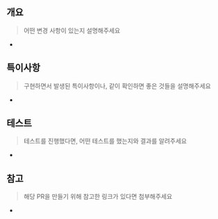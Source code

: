 ## 개요

> 어떤 변경 사항이 있는지 설명해주세요

-

## 특이사항

> 구현하면서 발생된 특이사항이나, 같이 확인하면 좋은 것들을 설명해주세요

-

## 테스트

> 테스트를 진행했다면, 어떤 테스트를 했는지와 결과를 알려주세요

-

## 참고

> 해당 PR을 만들기 위해 참고한 링크가 있다면 첨부해주세요

-
